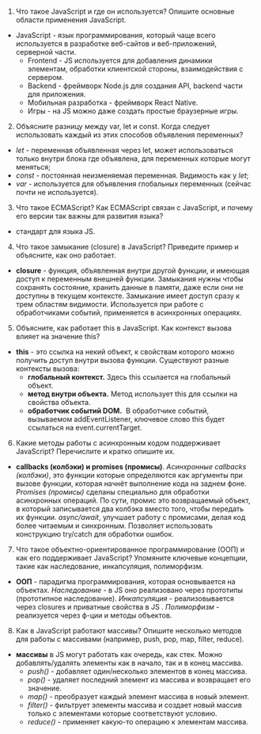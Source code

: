 1. Что такое JavaScript и где он используется? Опишите основные области применения JavaScript.
- JavaScript - язык программирования, который чаще всего используется в разработке веб-сайтов и веб-приложений, серверной части.
	- Frontend - JS используется для добавления динамики элементам, обработки клиентской стороны, взаимодействия с сервером.
	- Backend - фреймворк Node.js для создания API, backend части для приложения.
	- Мобильная разработка - фреймворк React Native.
	- Игры - на JS можно даже создать простые браузерные игры.

2. Объясните разницу между var, let и const. Когда следует использовать каждый из этих способов объявления переменных?
- *let* - переменная объявленная через let, может использоваться только внутри блока где объявлена, для переменных которые могут меняться;
- *const* - постоянная неизменяемая переменная. Видимость как у *let*;
- *var* - используется для объявления глобальных переменных (сейчас почти не используется).

3. Что такое ECMAScript? Как ECMAScript связан с JavaScript, и почему его версии так важны для развития языка?
- стандарт для языка JS.

4. Что такое замыкание (closure) в JavaScript? Приведите пример и объясните, как оно работает.
- **closure** - функция, объявленная внутри другой функции, и имеющая доступ к переменным внешней функции. Замыкания нужны чтобы сохранять состояние, хранить данные в памяти, даже если они не доступны в текущем контексте. Замыкание имеет доступ сразу к трем областям видимости. Используется при работе с обработчиками событий, применяется в асинхронных операциях.

5. Объясните, как работает this в JavaScript. Как контекст вызова влияет на значение this?
- **this** - это ссылка на некий объект, к свойствам которого можно получить доступ внутри вызова функции. Существуют разные контексты вызова: 
	- **глобальный контекст.** Здесь this ссылается на глобальный объект.
	- **метод внутри объекта.** Метод использует this для ссылки на свойства объекта.
	- **обработчик событий DOM.**  В обработчике событий, вызываемом addEventListener, ключевое слово this будет ссылаться на event.currentTarget.

6. Какие методы работы с асинхронным кодом поддерживает JavaScript? Перечислите и кратко опишите их.
- **callbacks (колбэки) и promises (промисы)**.
  *Асинхронные callbacks (колбэки)*, это функции которые определяются как аргументы при вызове функции, которая начнёт выполнение кода на заднем фоне.
  *Promises (промисы)* сделаны специально для обработки асинхронных операций. По сути, промис это возвращаемый объект, в который записывается два колбэка вместо того, чтобы передать их функции.
  *async/await*, улучшает работу с промисами, делая код более читаемым и синхронным. Позволяет использовать конструкцию try/catch для обработки ошибок.


7. Что такое объектно-ориентированное программирование (ООП) и как его поддерживает JavaScript? Упомяните ключевые концепции, такие как наследование, инкапсуляция, полиморфизм.
- **ООП** - парадигма программирования, которая основывается на объектах.
	*Наследование* - в JS оно реализовано через прототипы (прототипное наследование).
	*Инкапсуляция* - реализовывается через closures и приватные свойства в JS .
	*Полиморфизм* - реализуется через ф-ции и методы объектов.

8. Как в JavaScript работают массивы? Опишите несколько методов для работы с массивами (например, push, pop, map, filter, reduce).
- **массивы** в JS могут работать как очередь, как стек. Можно добавлять/удалять элементы как в начало, так и в конец массива.
	- *push()* - добавляет один/несколько элементов в конец массива.
	- *pop()* - удаляет последний элемент из массива и возвращает его значение.
	- *map()* - преобразует каждый элемент массива в новый элемент.
	- *filter()* - фильтрует элементы массива и создает новый массив только с элементами которые соответствуют условию.
	- *reduce()* - применяет какую-то операцию к элементам массива.
